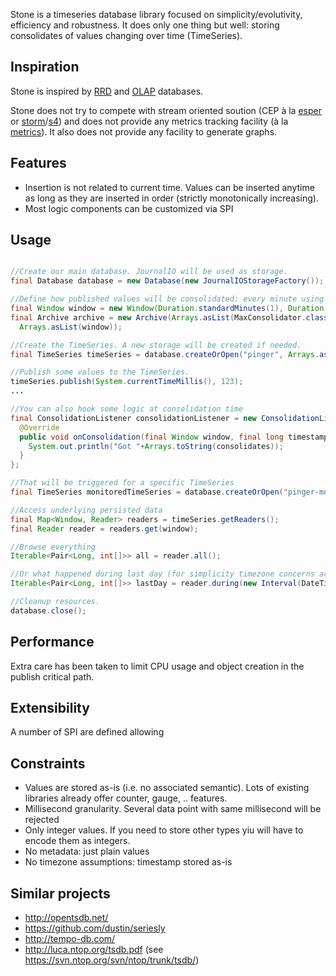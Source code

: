 Stone is a timeseries database library focused on simplicity/evolutivity, efficiency and robustness. It does only one thing but well: storing consolidates of values changing over time (TimeSeries).

## Inspiration

Stone is inspired by [RRD](http://oss.oetiker.ch/rrdtool/) and [OLAP](http://en.wikipedia.org/wiki/Online_Analytical_Processing) databases.

Stone does not try to compete with stream oriented soution (CEP à la [esper](http://esper.codehaus.org/) or [storm](http://storm-project.net/)/[s4](http://incubator.apache.org/s4/)) and does not provide any metrics tracking facility (à la [metrics](http://metrics.codahale.com/)).
It also does not provide any facility to generate graphs.

## Features

* Insertion is not related to current time. Values can be inserted anytime as long as they are inserted in order (strictly monotonically increasing).
* Most logic components can be customized via SPI

## Usage

```java

//Create our main database. JournalIO will be used as storage.
final Database database = new Database(new JournalIOStorageFactory());

//Define how published values will be consolidated: every minute using *max* algorithm and kept up to 1 hour.
final Window window = new Window(Duration.standardMinutes(1), Duration.standardHours(1));
final Archive archive = new Archive(Arrays.asList(MaxConsolidator.class),
  Arrays.asList(window));

//Create the TimeSeries. A new storage will be created if needed.
final TimeSeries timeSeries = database.createOrOpen("pinger", Arrays.asList(archive));

//Publish some values to the TimeSeries.
timeSeries.publish(System.currentTimeMillis(), 123);
...

//You can also hook some logic at consolidation time
final ConsolidationListener consolidationListener = new ConsolidationListener() {
  @Override
  public void onConsolidation(final Window window, final long timestamp, final int[] consolidates) {
    System.out.println("Got "+Arrays.toString(consolidates));
  }
};

//That will be triggered for a specific TimeSeries
final TimeSeries monitoredTimeSeries = database.createOrOpen("pinger-monitored", Arrays.asList(archive), Arrays.asList(consolidationListener));

//Access underlying persisted data
final Map<Window, Reader> readers = timeSeries.getReaders();
final Reader reader = readers.get(window);

//Browse everything
Iterable<Pair<Long, int[]>> all = reader.all();

//Or what happened during last day (for simplicity timezone concerns are ignored).
Iterable<Pair<Long, int[]>> lastDay = reader.during(new Interval(DateTime.now().minusDays(1), DateTime.now()));

//Cleanup resources.
database.close();
```

## Performance

Extra care has been taken to limit CPU usage and object creation in the publish critical path.

## Extensibility

A number of SPI are defined allowing 

## Constraints

* Values are stored as-is (i.e. no associated semantic). Lots of existing libraries already offer counter, gauge, .. features.
* Millisecond granularity. Several data point with same millisecond will be rejected
* Only integer values. If you need to store other types yiu will have to encode them as integers.
* No metadata: just plain values
* No timezone assumptions: timestamp stored as-is

## Similar projects

* http://opentsdb.net/
* https://github.com/dustin/seriesly
* http://tempo-db.com/
* http://luca.ntop.org/tsdb.pdf (see https://svn.ntop.org/svn/ntop/trunk/tsdb/)